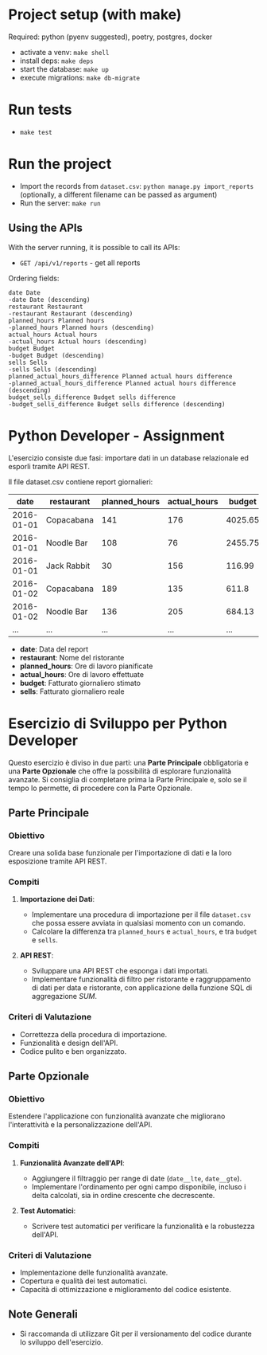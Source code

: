 # Project setup (with make)
Required: python (pyenv suggested), poetry, postgres, docker
- activate a venv: `make shell`
- install deps: `make deps`
- start the database: `make up`
- execute migrations: `make db-migrate`

# Run tests
- `make test`

# Run the project
- Import the records from `dataset.csv`: `python manage.py import_reports` (optionally, a different filename can be passed as argument)
- Run the server: `make run`

## Using the APIs
With the server running, it is possible to call its APIs:
- `GET /api/v1/reports` - get all reports

Ordering fields:
```
date Date
-date Date (descending)
restaurant Restaurant
-restaurant Restaurant (descending)
planned_hours Planned hours
-planned_hours Planned hours (descending)
actual_hours Actual hours
-actual_hours Actual hours (descending)
budget Budget
-budget Budget (descending)
sells Sells
-sells Sells (descending)
planned_actual_hours_difference Planned actual hours difference
-planned_actual_hours_difference Planned actual hours difference (descending)
budget_sells_difference Budget sells difference
-budget_sells_difference Budget sells difference (descending)
```

# Python Developer - Assignment

L'esercizio consiste due fasi: importare dati in un database relazionale ed esporli tramite API REST.

Il file dataset.csv contiene report giornalieri:

| date       | restaurant  | planned_hours | actual_hours | budget  | sells   |
|------------|-------------|---------------|--------------|---------|---------|
| 2016-01-01 | Copacabana  | 141           | 176          | 4025.65 | 2801.33 |
| 2016-01-01 | Noodle Bar  | 108           | 76           | 2455.75 | 3875.81 |
| 2016-01-01 | Jack Rabbit | 30            | 156          | 116.99  | 3967.95 |
| 2016-01-02 | Copacabana  | 189           | 135          | 611.8   | 197.57  |
| 2016-01-02 | Noodle Bar  | 136           | 205          | 684.13  | 1720.22 |
| ...        | ...         | ...           | ...          | ...     | ...     |

* **date**: Data del report
* **restaurant**: Nome del ristorante
* **planned_hours**: Ore di lavoro pianificate
* **actual_hours**: Ore di lavoro effettuate
* **budget**: Fatturato giornaliero stimato
* **sells**: Fatturato giornaliero reale

# Esercizio di Sviluppo per Python Developer

Questo esercizio è diviso in due parti: una **Parte Principale** obbligatoria e una **Parte Opzionale** che offre la possibilità di esplorare funzionalità avanzate. Si consiglia di completare prima la Parte Principale e, solo se il tempo lo permette, di procedere con la Parte Opzionale.

## Parte Principale
### Obiettivo
Creare una solida base funzionale per l'importazione di dati e la loro esposizione tramite API REST.

### Compiti
1. **Importazione dei Dati**:
   - Implementare una procedura di importazione per il file `dataset.csv` che possa essere avviata in qualsiasi momento con un comando.
   - Calcolare la differenza tra `planned_hours` e `actual_hours`, e tra `budget` e `sells`.

2. **API REST**:
   - Sviluppare una API REST che esponga i dati importati.
   - Implementare funzionalità di filtro per ristorante e raggruppamento di dati per data e ristorante, con applicazione della funzione SQL di aggregazione *SUM*.

### Criteri di Valutazione
- Correttezza della procedura di importazione.
- Funzionalità e design dell'API.
- Codice pulito e ben organizzato.

## Parte Opzionale
### Obiettivo
Estendere l'applicazione con funzionalità avanzate che migliorano l'interattività e la personalizzazione dell'API.

### Compiti
1. **Funzionalità Avanzate dell'API**:
   - Aggiungere il filtraggio per range di date (`date__lte`, `date__gte`).
   - Implementare l'ordinamento per ogni campo disponibile, incluso i delta calcolati, sia in ordine crescente che decrescente.

2. **Test Automatici**:
   - Scrivere test automatici per verificare la funzionalità e la robustezza dell'API.

### Criteri di Valutazione
- Implementazione delle funzionalità avanzate.
- Copertura e qualità dei test automatici.
- Capacità di ottimizzazione e miglioramento del codice esistente.

## Note Generali
- Si raccomanda di utilizzare Git per il versionamento del codice durante lo sviluppo dell'esercizio.
